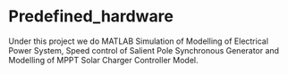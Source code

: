 # Predefined_hardware
Under this project we do MATLAB Simulation of Modelling of Electrical Power System, Speed control of Salient Pole Synchronous Generator and Modelling of MPPT Solar Charger Controller Model.
